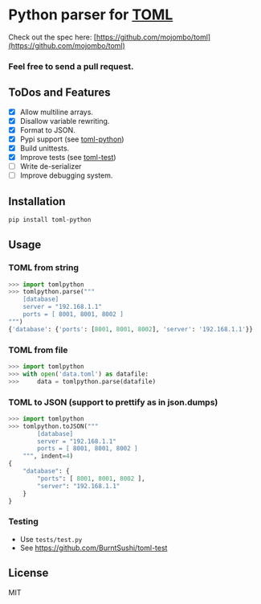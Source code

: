 Python parser for [TOML](https://github.com/mojombo/toml)
=======================

Check out the spec here: [https://github.com/mojombo/toml](https://github.com/mojombo/toml)
### Feel free to send a pull request.

## ToDos and Features
- [x] Allow multiline arrays.
- [x] Disallow variable rewriting.
- [x] Format to JSON.
- [x] Pypi support (see [toml-python](https://pypi.python.org/pypi/toml-python))
- [x] Build unittests.
- [x] Improve tests (see [toml-test](https://github.com/BurntSushi/toml-test))
- [ ] Write de-serializer
- [ ] Improve debugging system.

## Installation
```bash
pip install toml-python
```

## Usage
### TOML from string
```python
>>> import tomlpython
>>> tomlpython.parse("""
	[database]
	server = "192.168.1.1"
	ports = [ 8001, 8001, 8002 ]
""")
{'database': {'ports': [8001, 8001, 8002], 'server': '192.168.1.1'}}
```

### TOML from file
```python
>>> import tomlpython
>>> with open('data.toml') as datafile:
>>>		data = tomlpython.parse(datafile)
```

### TOML to JSON (support to prettify as in json.dumps)
```python
>>> import tomlpython
>>> tomlpython.toJSON("""
		[database]
		server = "192.168.1.1"
		ports = [ 8001, 8001, 8002 ]
    """, indent=4)
{
    "database": {
        "ports": [ 8001, 8001, 8002 ], 
        "server": "192.168.1.1"
    }
}
```

### Testing
- Use `tests/test.py`
- See https://github.com/BurntSushi/toml-test

## License
MIT
